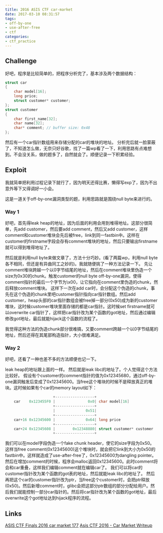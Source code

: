 ```yaml
---
title: 2016 ASIS CTF car-market
date: 2017-03-10 08:31:57
tags:
- off-by-one
- use-after-free
- ctf
categories:
- ctf_practice
---
```


## Challenge
好吧，程序是比较简单的，把程序分析完了，基本涉及两个数据结构：
```c
struct car
{
    char model[16];
    long price;
    struct customer* customer;
};
struct customer
{
    char first_name[32];
    char name[32];
    char* comment; // buffer size: 0x48
};
```
<!-- more -->
然后有一个car指针数组用来存储分配的car的堆块的地址。
分析完后就一脸蒙蔽了，不知道怎么做，无奈只好谷歌，找了一篇wp看了一下，利用思路有点难想到。不会没关系，做的题多了，自然就会了。顺便记录一下积累经验。

## Exploit
我就简单把利用过程记录下就行了，因为明天还得比赛，懒得写exp了，因为不出意外等下又得调好一小会。

这是一道关于off-by-one漏洞类型的题，利用思路就是围绕null byte来进行的。

### Way 1

好吧，首先得leak heap的地址，因为后面的利用会用到堆得地址。这部分很简单，先add customer，然后要add comment，然后又add customer，这样comment和customer堆块会先后被free，link到同一fastbin中。这样在customer的firstname字段会存有comment堆块的地址，然后只要输出firstname就可以得到堆得地址了。

然后就是利用null byte来做文章了，方法十分巧妙。(看了两篇wp，利用null byte各不相同，但还是有异曲同工之妙的)。我就随便挑了一种方法记录一下。
先让comment堆块跨越一个以0字节结尾的地址，然后在comment堆块里伪造一个size为0x30的chunk。触发customer的null byte off-by-one漏洞，使得comment指针的最后一个字节为\x00，让它指向在comment里伪造的chunk，然后释放comment堆块。
这样下一次在add car时，会分配这个伪造的chunk，事先在这个伪造的chunk里吧customer指针指向car指针数组。然后add customer，heap头部的car指针数组会被free掉一部分(0x50)成为新的customer堆块，这时候customer堆块里面存储的都是car指针。这时候set firstname就可以overwrite car指针了，这样把car指针改为某个函数的got地址，然后通过编辑修改got地址，最后就能hijack这个函数的流程了。

我觉得这种方法的伪造chunk部分很难搞，又要comment跨越一个以0字节结尾的地址，然后还得在其尾部构造指针，大小很难满足。


### Way 2

好吧，还看了一种也差不多的方法顺便也记一下。

leak heap的地址跟上面的一样。
然后就是leak libc的地址了。个人觉得这个方法比较好。
假设有个customer的comment指针的值为0x12345680，通过off-by-one漏洞触发后变成了0x12345600。当free这个堆块的时候不是释放真正的堆块。这时候如果有个car的memory layout如下：
```c
                      +------------------+
    car    0x123455F0 |               0x0| char model[16]
                      +------------------+
                      |              0x51|
                      +------------------+
    car+16 0x12345600 |              0x64| long price
                      +------------------+
    car+24 0x12345608 |        0x12348880| struct customer* customer
                      +------------------+
```
我们可以在model字段伪造一个fake chunk header，使它的size字段为0x50。这样当free comment(0x12345600)这个堆块时，就会把它link到大小为0x50的fastbin中。这样就造成了use-after-free了，0x12345600为dangling pointer。然后在增加comment的时候，程序会malloc返回0x12345600。此时comment将会和car重叠，这样我们编辑comment就在编辑car了。
我们可以将car的customer指针改为某个函数的got表的地址，然后就能leak libc的地址了。
然后再把这个car的customer指针改为ptr，当free这个customer时，会把ptr释放(0x50)。然后新增comment时，glibc会把这部分ptr数组的部分分配给用户。然后我们就能控制一部分car指针的。然后将car指针改为某个函数的got地址，最后overwrite这个got地址达到hijack程序的流程。

## Links
[ASIS CTF Finals 2016 car market 177](https://bamboofox.github.io/2016/09/14/ASIS-CTF-Finals-2016-car-market-177/)
[Asis CTF 2016 - Car Market Writeup](http://brieflyx.me/2016/ctf-writeups/asis-ctf-2016-carmarket/)

